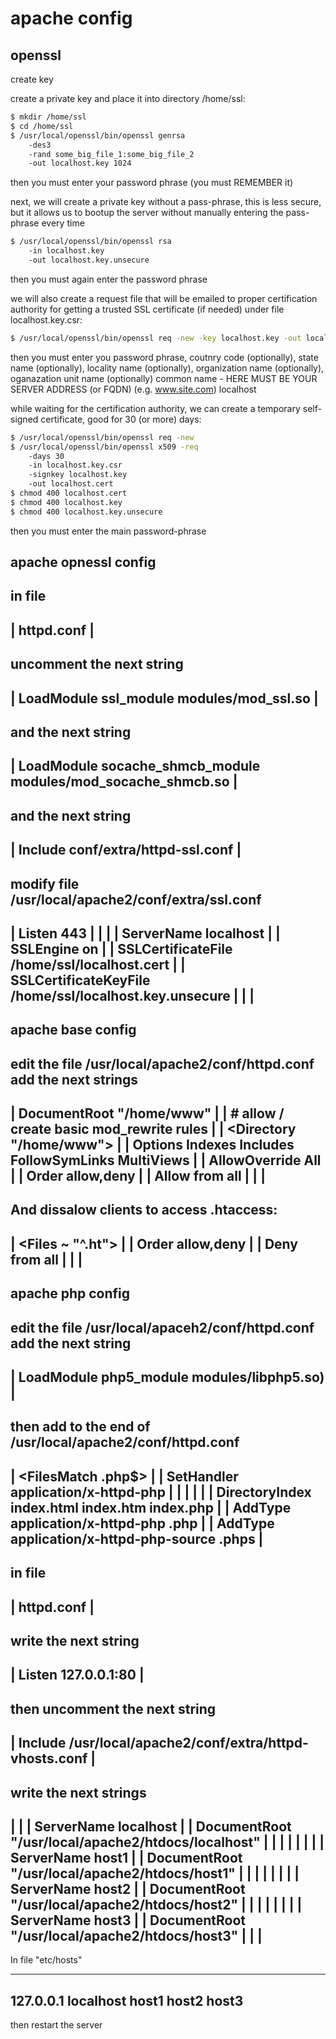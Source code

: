 # apache config

## openssl
create key
  
create a private key and place it into directory /home/ssl:
```sh
$ mkdir /home/ssl
$ cd /home/ssl
$ /usr/local/openssl/bin/openssl genrsa 
    -des3 
    -rand some_big_file_1:some_big_file_2 
    -out localhost.key 1024
```

then you must enter your password phrase (you must REMEMBER it)

next, we will create a private key without a pass-phrase, this is less secure, 
but it allows us to bootup the server without manually entering the pass-phrase every time
```sh
$ /usr/local/openssl/bin/openssl rsa 
    -in localhost.key
    -out localhost.key.unsecure
```

then you must again enter the password phrase

we will also create a request file that will be emailed to proper certification authority 
for getting a trusted SSL certificate (if needed) under file localhost.key.csr:
```sh
$ /usr/local/openssl/bin/openssl req -new -key localhost.key -out localhost.key.csr
```

then you must enter you password phrase, coutnry code (optionally), state name (optionally),
locality name (optionally), organization name (optionally), oganazation unit name (optionally)
common name - HERE MUST BE YOUR SERVER ADDRESS (or FQDN) (e.g. www.site.com) localhost
 


while waiting for the certification authority, we can create a temporary self-signed certificate,
good for 30 (or more) days: 
```sh
$ /usr/local/openssl/bin/openssl req -new 
$ /usr/local/openssl/bin/openssl x509 -req 
    -days 30 
    -in localhost.key.csr 
    -signkey localhost.key 
    -out localhost.cert 
$ chmod 400 localhost.cert
$ chmod 400 localhost.key
$ chmod 400 localhost.key.unsecure
```
then you must enter the main password-phrase


 apache opnessl config
 ---------------------

 in file
 ------------------------------------------------------------------------
 | httpd.conf								|
 ------------------------------------------------------------------------
 uncomment the next string
 ------------------------------------------------------------------------ 
 | LoadModule ssl_module modules/mod_ssl.so				|
 ------------------------------------------------------------------------
 and the next string
 ------------------------------------------------------------------------
 | LoadModule socache_shmcb_module modules/mod_socache_shmcb.so		|
 ------------------------------------------------------------------------
 and the next string
 ------------------------------------------------------------------------
 | Include conf/extra/httpd-ssl.conf					|
 ------------------------------------------------------------------------

 modify file /usr/local/apache2/conf/extra/ssl.conf
 ------------------------------------------------------------------------
 | Listen 443								|
 | <VirtualHost _default_:443>						|
 |   ServerName localhost						|
 |   SSLEngine on							|
 |   SSLCertificateFile /home/ssl/localhost.cert			|
 |   SSLCertificateKeyFile /home/ssl/localhost.key.unsecure		|
 | </VirtualHost>							|
 ------------------------------------------------------------------------
 

 
 apache base config
 ------------------
 
 edit the file /usr/local/apache2/conf/httpd.conf
 add the next strings
 ------------------------------------------------------------------------
 | DocumentRoot "/home/www"						|
 | # allow / create basic mod_rewrite rules				|
 | <Directory "/home/www">						|
 |   Options Indexes Includes FollowSymLinks MultiViews			|
 |   AllowOverride All							|
 |   Order allow,deny							|
 |   Allow from all							|
 | </Directory>								|
 ------------------------------------------------------------------------
 
 And dissalow clients to access .htaccess:
 ------------------------------------------------------------------------
 | <Files ~ "^.ht">							|
 |   Order allow,deny							|
 |   Deny from all							|
 | </Files>								|
 ------------------------------------------------------------------------
 
 apache php config
 -----------------

 edit the file /usr/local/apaceh2/conf/httpd.conf
 add the next string
 ------------------------------------------------------------------------
 | LoadModule php5_module modules/libphp5.so)				|
 ------------------------------------------------------------------------
 then add to the end of /usr/local/apache2/conf/httpd.conf
 ------------------------------------------------------------------------
 | <FilesMatch \.php$>							|
 |     SetHandler application/x-httpd-php 				|
 | </FilesMatch>							|
 |									|
 | DirectoryIndex index.html index.htm index.php 			|
 | AddType application/x-httpd-php .php					|
 | AddType application/x-httpd-php-source .phps				|
 ------------------------------------------------------------------------

 in file 
 ------------------------------------------------------------------------
 | httpd.conf								|
 ------------------------------------------------------------------------

 write the next string
 ------------------------------------------------------------------------
 | Listen 127.0.0.1:80							|
 ------------------------------------------------------------------------

 then uncomment the next string
 ------------------------------------------------------------------------
 | Include /usr/local/apache2/conf/extra/httpd-vhosts.conf		|
 ------------------------------------------------------------------------

 write the next strings
 ------------------------------------------------------------------------
 | <VirtualHost localhost:80>						|
 |	ServerName localhost						|
 |	DocumentRoot "/usr/local/apache2/htdocs/localhost"		|
 | </VirtualHost>							|
 |									|
 | <VirtualHost host1:80>						|
 |	ServerName host1						|
 |	DocumentRoot "/usr/local/apache2/htdocs/host1"			|
 | </VirtualHost>							|
 |									|
 | <VirtualHost host2:80>						|
 |	ServerName host2						|
 |	DocumentRoot "/usr/local/apache2/htdocs/host2"			|
 | </VirtualHost>							|
 |									|
 | <VirtualHost host3:80>						|
 |	ServerName host3						|
 |	DocumentRoot "/usr/local/apache2/htdocs/host3"			|
 | </VirtualHost>							|
 ------------------------------------------------------------------------

In file "etc/hosts"

----------------
127.0.0.1	localhost host1 host2 host3
--------------------
then restart the server
